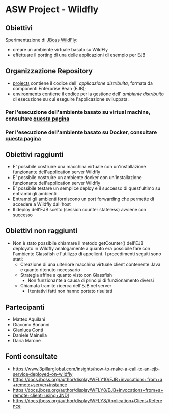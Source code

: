 # ASW Project - Wildfly

## Obiettivi
Sperimentazione di [JBoss WildFly](http://wildfly.org/): 
- creare un ambiente virtuale basato su WildFly 
- effettuare il porting di una delle applicazioni di esempio per EJB

## Organizzazione Repository
* [projects](projects/) contiene il codice dell' *applicazione distribuita*, formata da componenti Enterprise Bean (EJB);
* [environments](environments/) contiene il codice per la gestione dell' *ambiente distribuito*  di esecuzione su cui eseguire l'applicazione sviluppata.

### Per l'esecuzione dell'ambiente basato su virtual machine, consultare [questa pagina](environments/docker)
### Per l'esecuzione dell'ambiente basato su Docker, consultare [questa pagina](environments/virtualbox)

## Obiettivi raggiunti
- E' possibile costruire una macchina virtuale con un'installazione funzionante dell'application server Wildfly
- E' possibile costruire un ambiente docker con un'installazione funzionante dell'application server Wildfly
- E' possibile testare un semplice deploy e il successo di quest'ultimo su entrambi gli ambienti
- Entrambi gli ambienti forniscono un port forwarding che permette di accedere a Wildfly dall'host
- Il deploy dell'EJB scelto (session counter stateless) avviene con successo

## Obiettivi non raggiunti
- Non è stato possibile chiamare il metodo getCounter() dell'EJB deployato in Wildfly analogamente a quanto era possibile fare con l'ambiente Glassfish e l'utilizzo di appclient. I procedimenti seguiti sono stati:
	- Creazione di una ulteriore macchina virtuale client contenente Java e quanto ritenuto necessario
	- Strategia affine a quanto visto con Glassfish
		- Non funzionante a causa di principi di funzionamento diversi
	- Chiamata tramite ricerca dell'EJB nel server
		- I tentativi fatti non hanno portato risultati 

## Partecipanti
- Matteo Aquilani
- Giacomo Bonanni
- Gianluca Conti
- Daniele Mainella
- Daria Marone

## Fonti consultate 
- https://www.3pillarglobal.com/insights/how-to-make-a-call-to-an-ejb-service-deployed-on-wildfly
- https://docs.jboss.org/author/display/WFLY10/EJB+invocations+from+a+remote+server+instance 
- https://docs.jboss.org/author/display/WFLY8/EJB+invocations+from+a+remote+client+using+JNDI
- https://docs.jboss.org/author/display/WFLY8/Application+Client+Reference

